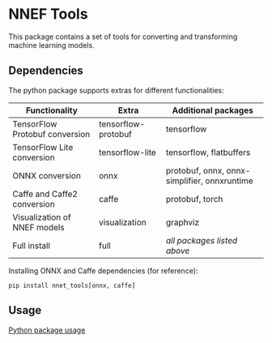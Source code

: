 # NNEF Tools

This package contains a set of tools for converting and transforming machine learning models.

## Dependencies

The python package supports extras for different functionalities:

| Functionality                  | Extra               | Additional packages                          |
|--------------------------------|---------------------|----------------------------------------------|
| TensorFlow Protobuf conversion | tensorflow-protobuf | tensorflow                                   |
| TensorFlow Lite conversion     | tensorflow-lite     | tensorflow, flatbuffers                      |
| ONNX conversion                | onnx                | protobuf, onnx, onnx-simplifier, onnxruntime |
| Caffe and Caffe2 conversion    | caffe               | protobuf, torch                              |
| Visualization of NNEF models   | visualization       | graphviz                                     |
| Full install                   | full                | _all packages listed above_                  |

Installing ONNX and Caffe dependencies (for reference):
```
pip install nnet_tools[onnx, caffe] 
```

## Usage

[Python package usage](package_info.md)
